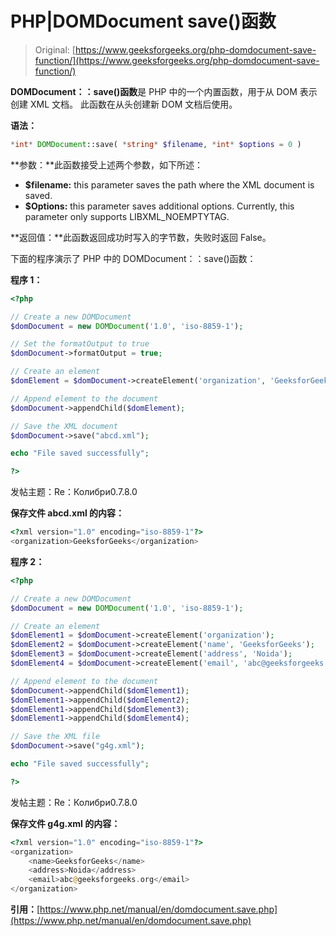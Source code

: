 # PHP|DOMDocument save()函数

> Original: [https://www.geeksforgeeks.org/php-domdocument-save-function/](https://www.geeksforgeeks.org/php-domdocument-save-function/)

**DOMDocument：：save()函数**是 PHP 中的一个内置函数，用于从 DOM 表示创建 XML 文档。 此函数在从头创建新 DOM 文档后使用。

**语法：**

```php
*int* DOMDocument::save( *string* $filename, *int* $options = 0 )
```

**参数：**此函数接受上述两个参数，如下所述：

*   **$filename:** this parameter saves the path where the XML document is saved.
*   **$Options:** this parameter saves additional options. Currently, this parameter only supports LIBXML_NOEMPTYTAG.

**返回值：**此函数返回成功时写入的字节数，失败时返回 False。

下面的程序演示了 PHP 中的 DOMDocument：：save()函数：

**程序 1：**

```php
<?php

// Create a new DOMDocument
$domDocument = new DOMDocument('1.0', 'iso-8859-1');

// Set the formatOutput to true
$domDocument->formatOutput = true;

// Create an element
$domElement = $domDocument->createElement('organization', 'GeeksforGeeks');

// Append element to the document
$domDocument->appendChild($domElement);

// Save the XML document
$domDocument->save("abcd.xml");

echo "File saved successfully";

?>
```

发帖主题：Re：Колибри0.7.8.0

**保存文件 abcd.xml 的内容：**

```php
<?xml version="1.0" encoding="iso-8859-1"?>
<organization>GeeksforGeeks</organization>
```

**程序 2：**

```php
<?php

// Create a new DOMDocument
$domDocument = new DOMDocument('1.0', 'iso-8859-1');

// Create an element
$domElement1 = $domDocument->createElement('organization');
$domElement2 = $domDocument->createElement('name', 'GeeksforGeeks');
$domElement3 = $domDocument->createElement('address', 'Noida');
$domElement4 = $domDocument->createElement('email', 'abc@geeksforgeeks.org');

// Append element to the document
$domDocument->appendChild($domElement1);
$domElement1->appendChild($domElement2);
$domElement1->appendChild($domElement3);
$domElement1->appendChild($domElement4);

// Save the XML file
$domDocument->save("g4g.xml");

echo "File saved successfully";

?>
```

发帖主题：Re：Колибри0.7.8.0

**保存文件 g4g.xml 的内容：**

```php
<?xml version="1.0" encoding="iso-8859-1"?>
<organization>
    <name>GeeksforGeeks</name>
    <address>Noida</address>
    <email>abc@geeksforgeeks.org</email>
</organization>
```

**引用：**[https://www.php.net/manual/en/domdocument.save.php](https://www.php.net/manual/en/domdocument.save.php)